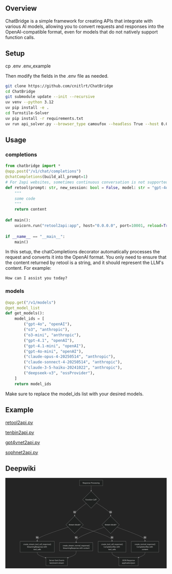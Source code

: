 ## Overview
ChatBridge is a simple framework for creating APIs that integrate with various AI models, allowing you to convert requests and responses into the OpenAI-compatible format, even for models that do not natively support function calls.

## Setup
cp .env .env_example

Then modify the fields in the .env file as needed.

```bash
git clone https://github.com/cnitlrt/ChatBridge
cd ChatBridge
git submodule update --init --recursive
uv venv --python 3.12
uv pip install -e .
cd Turnstile-Solver
uv pip install -r requirements.txt
uv run api_solver.py --browser_type camoufox --headless True --host 0.0.0.0
```

## Usage
### completions
```python
from chatbridge import *
@app.post("/v1/chat/completions")
@chatCompletions(build_all_prompt=1)
# For 2api websites, sometimes continuous conversation is not supported, so if build_all_prompt == 1, all messages need to be concatenated into one prompt
def retool(prompt: str, new_session: bool = False, model: str = "gpt-4o"):
    """
    some code
    """
    return content

def main():
    uvicorn.run("retool2api:app", host="0.0.0.0", port=10001, reload=True)

if __name__ == "__main__":
    main()
```
In this setup, the chatCompletions decorator automatically processes the request and converts it into the OpenAI format. You only need to ensure that the content returned by retool is a string, and it should represent the LLM's content. For example:
```
How can I assist you today?
```

### models
```python
@app.get("/v1/models")
@get_model_list
def get_models():
    model_ids = [
        ("gpt-4o", "openAI"),
        ("o3", "anthropic"),
        ("o3-mini", "anthropic"),
        ("gpt-4.1", "openAI"),
        ("gpt-4.1-mini", "openAI"),
        ("gpt-4o-mini", "openAI"),
        ("claude-opus-4-20250514", "anthropic"),
        ("claude-sonnect-4-20250514", "anthropic"),
        ("claude-3-5-haiku-20241022", "anthropic"),
        ("deepseek-v3", "ossProvider"),
    ]
    return model_ids
```
Make sure to replace the model_ids list with your desired models.


## Example
[retool2api.py](retool2api.py)

[tenbin2api.py](tenbin2api.py)

[gpt4vnet2api.py](tenbin2api.py)

[sophnet2api.py](tenbin2api.py)

## Deepwiki
![pipeline](image/pipeline.png)